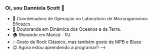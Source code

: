 ### Oi, sou Danniela Scott 👋

- 🔭 Coordenadora de Operação no Laboratorio de Microoganismos Eficazes.
- 🌱 Doutoranda em Dinâmica dos Oceanos e da Terra.
- 🏠 Morando em Maricá - RJ.
- 🎶 Gosto de Rock Clássico, mas também gosto de MPB e Blues
- 😊 Agora estou aprendendo a programar!!
-->
<div align="center">
  <a href="https://github.com/dscott17uff">
  </div>
